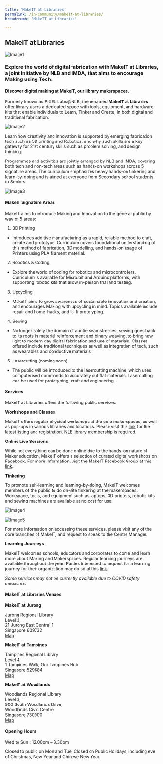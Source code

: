 ```yaml
---
title: 'MakeIT at Libraries'
permalink: /in-community/makeit-at-libraries/
breadcrumb: 'MakeIT at Libraries'

---
```



## MakeIT at Libraries

![Image1](/images/in-community/pixel-labs/image1.jpg)

### Explore the world of digital fabrication with MakeIT at Libraries, a joint initiative by NLB and IMDA, that aims to encourage Making using Tech.

#### Discover digital making at MakeIT, our library makerspaces.

Formerly known as PIXEL Labs@NLB, the renamed **MakeIT at Libraries** offer library users a dedicated space with tools, equipment, and hardware kits that enable individuals to Learn, Tinker and Create, in both digital and traditional fabrication.<br>

![Image2](/images/in-community/pixel-labs/image2.jpg)

Learn how creativity and innovation is supported by emerging fabrication tech such as 3D printing and Robotics, and why such skills are a key gateway for 21st century skills such as problem solving, and design thinking.<br>

Programmes and activities are jointly arranged by NLB and IMDA, covering both tech and non-tech areas such as hands-on workshops across 5 signature areas. The curriculum emphasizes heavy hands-on tinkering and learn-by-doing and is aimed at everyone from Secondary school students to Seniors.<br>

![Image3](/images/in-community/pixel-labs/image3.jpg)

#### MakeIT Signature Areas

MakeIT aims to introduce Making and Innovation to the general public by way of 5 areas:<br>
1. 3D Printing
  * Introduces additive manufacturing as a rapid, reliable method to craft, create and prototype. Curriculum covers foundational understanding of this method of fabrication, 3D modelling, and hands-on usage of Printers using PLA filament material.<br>

2. Robotics & Coding
  * Explore the world of coding for robotics and microcontrollers. Curriculum is available for Micro:bit and Arduino platforms, with supporting robotic kits that allow in-person trial and testing.
  
 3. Upcycling
   * MakeIT aims to grow awareness of sustainable innovation and creation, and encourages Making with upcycling in mind. Topics available include repair and home-hacks, and lo-fi prototyping.
   
 4. Sewing 
  * No longer solely the domain of auntie seamstresses, sewing goes back to its roots in material reinforcement and binary weaving, to bring new light to modern day digital fabrication and use of materials. Classes offered include traditional techniques as well as integration of tech, such as wearables and conductive materials. 
 
 5. Lasercutting (coming soon)
   * The public will be introduced to the lasercutting machine, which uses computerised commands to accurately cut flat materials. Lasercutting can be used for prototyping, craft and engineering.<br>
   
#### Services
 
 MakeIT at Libraries offers the following public services:<br>
 
**Workshops and Classes**

MakeIT offers regular physical workshops at the core makerspaces, as well as pop-ups in various libraries and locations. Please visit this <a href="https://go.gov.sg/nlb-makeit-events" target="_blank">link</a> for the latest listing and registration. NLB library membership is required.<br>

**Online Live Sessions**

While not everything can be done online due to the hands-on nature of Maker education, MakeIT offers a selection of curated digital workshops on Facebook. For more information, visit the MakeIT Facebook Group at this <a href="https://go.gov.sg/makeit" target="_blank">link</a>.<br>

**Tinkering**

To promote self-learning and learning-by-doing, MakeIT welcomes members of the public to do on-site tinkering at the makerspaces. Workspace, tools, and equipment such as laptops, 3D printers, robotic kits and sewing machines are available at no cost for use.<br> 

![Image4](/images/in-community/pixel-labs/image4.jpg)

![Image5](/images/in-community/pixel-labs/image5.jpg)

For more information on accessing these services, please visit any of the core branches of MakeIT, and request to speak to the Centre Manager.<br>

**Learning Journeys**

MakeIT welcomes schools, educators and corporates to come and learn more about Making and Makerspaces. Regular learning journeys are available throughout the year. 
Parties interested to request for a learning journey for their organization may do so at this <a href="https://go.gov.sg/makeit-learningjourney" target="_blank">link</a>.<br>

*Some services may not be currently available due to COVID safety measures.*

#### MakeIT at Libraries Venues

**MakeIT at Jurong**

Jurong Regional Library<br> 
Level 2,<br> 
21 Jurong East Central 1<br>
Singapore 609732<br>
<a href="https://go.gov.sg/makeit-jurong" target="_blank">Map</a><br>

**MakeIT at Tampines**

Tampines Regional Library<br>
Level 4,<br>
1 Tampines Walk, Our Tampines Hub<br>
Singapore 529684<br>
<a href="https://go.gov.sg/makeit-tampines" target="_blank">Map</a><br>

**MakeIT at Woodlands**

Woodlands Regional Library<br>
Level 3,<br>
900 South Woodlands Drive,<br> 
Woodlands Civic Centre,<br>
Singapore 730900<br>
<a href="https://go.gov.sg/makeit-woodlands" target="_blank">Map</a><br>


#### Opening Hours

Wed to Sun : 12.00pm – 8.30pm<br>

Closed to public on Mon and Tue. Closed on Public Holidays, including eve of Christmas, New Year and Chinese New Year.<br>


